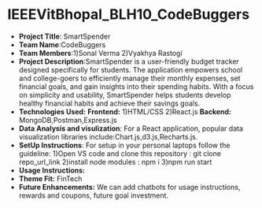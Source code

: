 # IEEEVitBhopal_BLH10_CodeBuggers
- **Project Title**: SmartSpender <br/>
- **Team Name**:CodeBuggers
- **Team Members**:1)Sonal Verma
              2)Vyakhya Rastogi <br/>
- **Project Description**:SmartSpender is a user-friendly budget tracker designed specifically for students. The application empowers school and college-goers to efficiently manage their monthly expenses, set financial goals, and gain insights into their spending habits. With a focus on simplicity and usability, SmartSpender helps students develop healthy financial habits and achieve their savings goals. <br/>
- **Technologies Used:**
**Frontend:** 1)HTML/CSS
              2)React.js
**Backend:** MongoDB,Postman,Express.js <br/>
- **Data Analysis and visulization**: For a React application, popular data visualization libraries include:Chart.js,d3.js,Recharts.js. <br/>
- **SetUp Instructions**:
            For setup in your personal laptops follow the guideline:
                     1)Open VS code and clone this repository : git clone repo_url_link
                     2)install node modules : npm i
                     3)npm run start <br/>
- **Usage Instructions:**
- **Theme Fit:** FinTech <br/>
- **Future Enhancements:** We can add chatbots for usage instructions, rewards and coupons, future goal investment.
